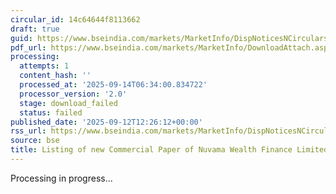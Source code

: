 ```yaml
---
circular_id: 14c64644f8113662
draft: true
guid: https://www.bseindia.com/markets/MarketInfo/DispNoticesNCirculars.aspx?Noticeid={2DABB9CF-09C6-4927-8411-8B41F9771358}&noticeno=20250912-80&dt=09/12/2025&icount=80&totcount=103&flag=0
pdf_url: https://www.bseindia.com/markets/MarketInfo/DownloadAttach.aspx?id=20250912-80&attachedId=
processing:
  attempts: 1
  content_hash: ''
  processed_at: '2025-09-14T06:34:00.834722'
  processor_version: '2.0'
  stage: download_failed
  status: failed
published_date: '2025-09-12T12:26:12+00:00'
rss_url: https://www.bseindia.com/markets/MarketInfo/DispNoticesNCirculars.aspx?Noticeid={2DABB9CF-09C6-4927-8411-8B41F9771358}&noticeno=20250912-80&dt=09/12/2025&icount=80&totcount=103&flag=0
source: bse
title: Listing of new Commercial Paper of Nuvama Wealth Finance Limited
---
```


Processing in progress...